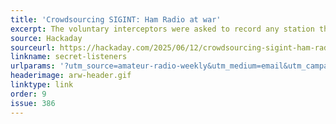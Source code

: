 ```yaml
---
title: 'Crowdsourcing SIGINT: Ham Radio at war'
excerpt: The voluntary interceptors were asked to record any station they couldn’t identify and submit a log that included the messages to the Radio Security Service.
source: Hackaday
sourceurl: https://hackaday.com/2025/06/12/crowdsourcing-sigint-ham-radio-at-war/
linkname: secret-listeners
urlparams: '?utm_source=amateur-radio-weekly&utm_medium=email&utm_campaign=newsletter'
headerimage: arw-header.gif
linktype: link
order: 9
issue: 386
---
```

